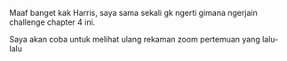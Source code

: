Maaf banget kak Harris, saya sama sekali gk ngerti gimana ngerjain challenge chapter 4 ini.

Saya akan coba untuk melihat ulang rekaman zoom pertemuan yang lalu-lalu